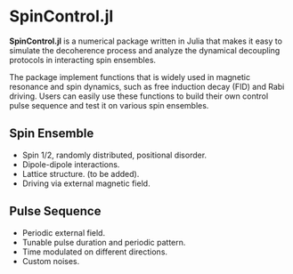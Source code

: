 # SpinControl.jl

**SpinControl.jl** is a numerical package written in Julia that makes it easy to simulate the decoherence process and analyze the dynamical decoupling protocols in interacting spin ensembles.

The package implement functions that is widely used in magnetic resonance and spin dynamics, 
such as free induction decay (FID) and Rabi driving. Users can easily use these functions to build their own control pulse sequence and test it on various spin ensembles.

## Spin Ensemble
- Spin 1/2, randomly distributed, positional disorder.
- Dipole-dipole interactions.
- Lattice structure. (to be added).
- Driving via external magnetic field.

## Pulse Sequence
- Periodic external field.
- Tunable pulse duration and periodic pattern.
- Time modulated on different directions. 
- Custom noises. 